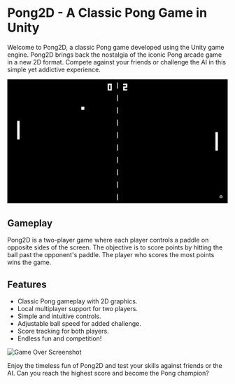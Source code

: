 # Pong2D - A Classic Pong Game in Unity

Welcome to Pong2D, a classic Pong game developed using the Unity game engine. Pong2D brings back the nostalgia of the iconic Pong arcade game in a new 2D format. Compete against your friends or challenge the AI in this simple yet addictive experience.

![Gameplay Screenshot](https://raw.githubusercontent.com/abidh8820/Pong2D/main/Screenshots/screen1.png)

## Gameplay

Pong2D is a two-player game where each player controls a paddle on opposite sides of the screen. The objective is to score points by hitting the ball past the opponent's paddle. The player who scores the most points wins the game.

## Features

- Classic Pong gameplay with 2D graphics.
- Local multiplayer support for two players.
- Simple and intuitive controls.
- Adjustable ball speed for added challenge.
- Score tracking for both players.
- Endless fun and competition!

![Game Over Screenshot](Images/screenshot2.png)

Enjoy the timeless fun of Pong2D and test your skills against friends or the AI. Can you reach the highest score and become the Pong champion? 
